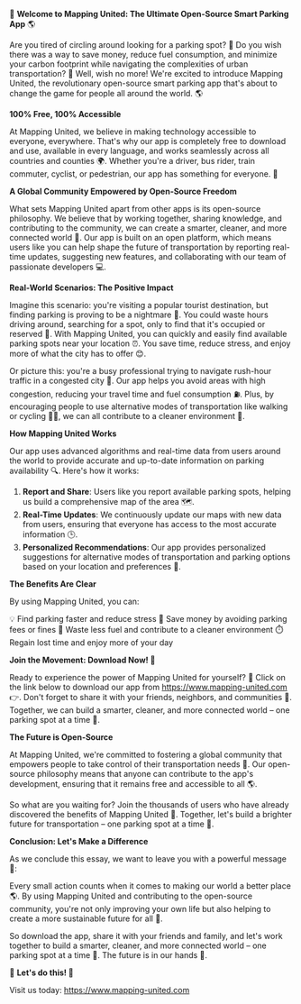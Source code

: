 🚀 **Welcome to Mapping United: The Ultimate Open-Source Smart Parking App** 🌎

Are you tired of circling around looking for a parking spot? 🤯 Do you wish there was a way to save money, reduce fuel consumption, and minimize your carbon footprint while navigating the complexities of urban transportation? 🌟 Well, wish no more! We're excited to introduce Mapping United, the revolutionary open-source smart parking app that's about to change the game for people all around the world. 🌎

**100% Free, 100% Accessible**

At Mapping United, we believe in making technology accessible to everyone, everywhere. That's why our app is completely free to download and use, available in every language, and works seamlessly across all countries and counties 🌍. Whether you're a driver, bus rider, train commuter, cyclist, or pedestrian, our app has something for everyone. 🌈

**A Global Community Empowered by Open-Source Freedom**

What sets Mapping United apart from other apps is its open-source philosophy. We believe that by working together, sharing knowledge, and contributing to the community, we can create a smarter, cleaner, and more connected world 🤝. Our app is built on an open platform, which means users like you can help shape the future of transportation by reporting real-time updates, suggesting new features, and collaborating with our team of passionate developers 💻.

**Real-World Scenarios: The Positive Impact**

Imagine this scenario: you're visiting a popular tourist destination, but finding parking is proving to be a nightmare 🤯. You could waste hours driving around, searching for a spot, only to find that it's occupied or reserved 🚫. With Mapping United, you can quickly and easily find available parking spots near your location ⏰. You save time, reduce stress, and enjoy more of what the city has to offer 😊.

Or picture this: you're a busy professional trying to navigate rush-hour traffic in a congested city 🚗. Our app helps you avoid areas with high congestion, reducing your travel time and fuel consumption ⛽️. Plus, by encouraging people to use alternative modes of transportation like walking or cycling 🚴‍♀️, we can all contribute to a cleaner environment 🌿.

**How Mapping United Works**

Our app uses advanced algorithms and real-time data from users around the world to provide accurate and up-to-date information on parking availability 🔍. Here's how it works:

1. **Report and Share**: Users like you report available parking spots, helping us build a comprehensive map of the area 🗺️.
2. **Real-Time Updates**: We continuously update our maps with new data from users, ensuring that everyone has access to the most accurate information 🕒.
3. **Personalized Recommendations**: Our app provides personalized suggestions for alternative modes of transportation and parking options based on your location and preferences 📍.

**The Benefits Are Clear**

By using Mapping United, you can:

💡 Find parking faster and reduce stress
💸 Save money by avoiding parking fees or fines
🔋 Waste less fuel and contribute to a cleaner environment
⏱️ Regain lost time and enjoy more of your day

**Join the Movement: Download Now! 📲**

Ready to experience the power of Mapping United for yourself? 🎉 Click on the link below to download our app from https://www.mapping-united.com 👉. Don't forget to share it with your friends, neighbors, and communities 💬. Together, we can build a smarter, cleaner, and more connected world – one parking spot at a time 🔗.

**The Future is Open-Source**

At Mapping United, we're committed to fostering a global community that empowers people to take control of their transportation needs 🌟. Our open-source philosophy means that anyone can contribute to the app's development, ensuring that it remains free and accessible to all 🌎.

So what are you waiting for? Join the thousands of users who have already discovered the benefits of Mapping United 🚀. Together, let's build a brighter future for transportation – one parking spot at a time 🌟.

**Conclusion: Let's Make a Difference**

As we conclude this essay, we want to leave you with a powerful message 📣:

Every small action counts when it comes to making our world a better place 🌎. By using Mapping United and contributing to the open-source community, you're not only improving your own life but also helping to create a more sustainable future for all 🌟.

So download the app, share it with your friends and family, and let's work together to build a smarter, cleaner, and more connected world – one parking spot at a time 🔗. The future is in our hands 🤝.

🚀 **Let's do this! 💪**

Visit us today: https://www.mapping-united.com